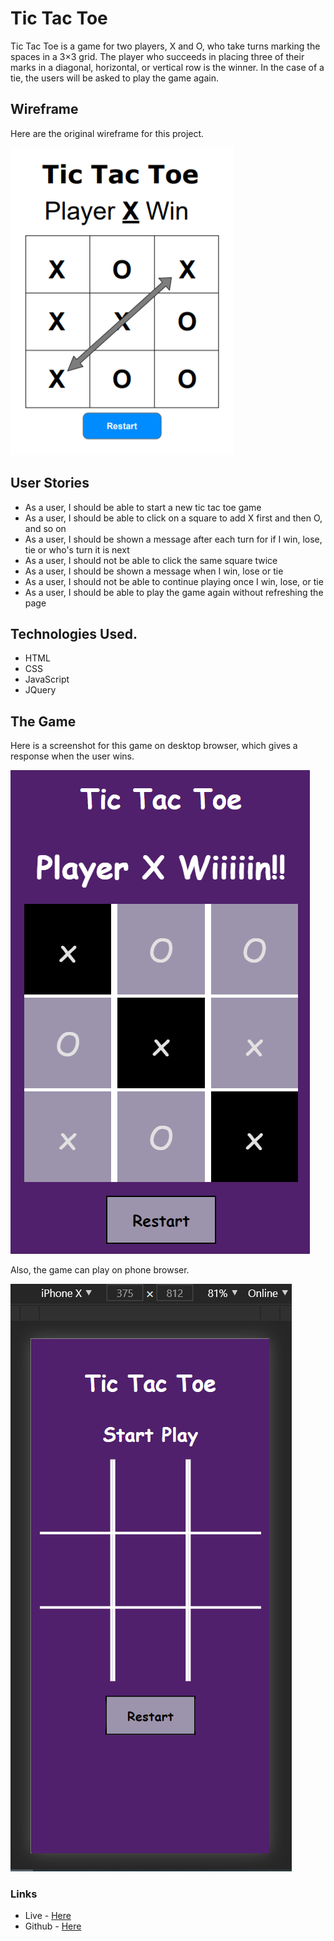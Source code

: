 # Tic Tac Toe

Tic Tac Toe is a game for two players, X and O, who take turns marking the spaces in a 3×3 grid. The player who succeeds in placing three of their marks in a diagonal, horizontal, or vertical row is the winner.  In the case of a tie, the users will be asked to play the game again.

## Wireframe
Here are the original wireframe for this project. 

<img src="img/tic_framwork.png">

## User Stories
* As a user, I should be able to start a new tic tac toe game
* As a user, I should be able to click on a square to add X first and then O, and so on
* As a user, I should be shown a message after each turn for if I win, lose, tie or who's turn it is next
* As a user, I should not be able to click the same square twice
* As a user, I should be shown a message when I win, lose or tie
* As a user, I should not be able to continue playing once I win, lose, or tie
* As a user, I should be able to play the game again without refreshing the page

## Technologies Used.
* HTML
* CSS
* JavaScript
* JQuery

## The Game 
Here is a screenshot for this game on desktop browser, which gives a response when the user wins. 

<img src="img/game.png">

Also, the game can play on phone browser.

<img src="img/phon.png">

### Links
* Live - <a href= 'https://pages.git.generalassemb.ly/fatmahhelal/Tic-Tac-Toe/'> Here </a>
* Github - <a href= 'https://github.com/fatmahhelal/Tic-Tac-Toe'> Here </a>
